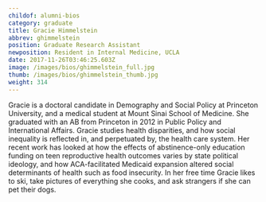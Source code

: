 ```yaml
---
childof: alumni-bios
category: graduate
title: Gracie Himmelstein
abbrev: ghimmelstein
position: Graduate Research Assistant
newposition: Resident in Internal Medicine, UCLA
date: 2017-11-26T03:46:25.603Z
image: /images/bios/ghimmelstein_full.jpg
thumb: /images/bios/ghimmelstein_thumb.jpg
weight: 314
---
```

Gracie is a doctoral candidate in Demography and Social Policy at Princeton University, and a medical student at Mount Sinai School of Medicine.  She graduated with an AB from Princeton in 2012 in Public Policy and International Affairs.  Gracie studies health disparities, and how social inequality is reflected in, and perpetuated by, the health care system.   Her recent work has looked at how the effects of abstinence-only education funding on teen reproductive health outcomes varies by state political ideology, and how ACA-facilitated Medicaid expansion altered social determinants of health such as food insecurity.  In her free time Gracie likes to ski, take pictures of everything she cooks, and ask strangers if she can pet their dogs.
